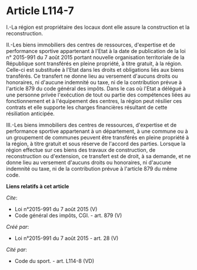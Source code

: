 # Article L114-7

I.-La région est propriétaire des locaux dont elle assure la construction et la reconstruction. 

II.-Les biens immobiliers des centres de ressources, d'expertise et de performance sportive appartenant à l'Etat à la date de
publication de la loi n° 2015-991 du 7 août 2015 portant nouvelle organisation territoriale de la République sont transférés
en pleine propriété, à titre gratuit, à la région. Celle-ci est substituée à l'Etat dans les droits et obligations liés aux
biens transférés. Ce transfert ne donne lieu au versement d'aucuns droits ou honoraires, ni d'aucune indemnité ou taxe, ni de
la contribution prévue à l'article 879 du code général des impôts. Dans le cas où l'Etat a délégué à une personne privée
l'exécution de tout ou partie des compétences liées au fonctionnement et à l'équipement des centres, la région peut résilier
ces contrats et elle supporte les charges financières résultant de cette résiliation anticipée. 

III.-Les biens immobiliers des centres de ressources, d'expertise et de performance sportive appartenant à un département, à
une commune ou à un groupement de communes peuvent être transférés en pleine propriété à la région, à titre gratuit et sous
réserve de l'accord des parties. Lorsque la région effectue sur ces biens des travaux de construction, de reconstruction ou
d'extension, ce transfert est de droit, à sa demande, et ne donne lieu au versement d'aucuns droits ou honoraires, ni
d'aucune indemnité ou taxe, ni de la contribution prévue à l'article 879 du même code.

**Liens relatifs à cet article**

_Cite_:

  - Loi n°2015-991 du 7 août 2015 (V)
  - Code général des impôts, CGI. - art. 879 (V)

_Créé par_:

  - Loi n°2015-991 du 7 août 2015 - art. 28 (V)

_Cité par_:

  - Code du sport. - art. L114-8 (VD)
